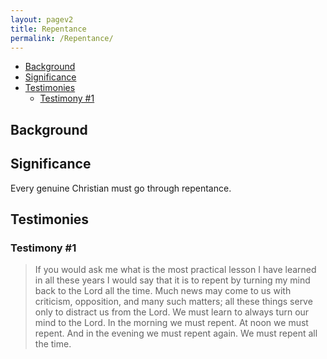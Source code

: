 ```yaml
---
layout: pagev2
title: Repentance
permalink: /Repentance/
---
```

- [Background](#background)
- [Significance](#significance)
- [Testimonies](#testimonies)
  - [Testimony #1](#testimony-1)

## Background


## Significance

Every genuine Christian must go through repentance.

## Testimonies

### Testimony #1

>If you would ask me what is the most practical lesson I have learned in all these years I would say that it is to repent by turning my mind back to the Lord all the time. Much news may come to us with criticism, opposition, and many such matters; all these things serve only to distract us from the Lord. We must learn to always turn our mind to the Lord. In the morning we must repent. At noon we must repent. And in the evening we must repent again. We must repent all the time.